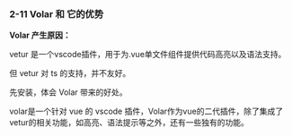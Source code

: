 ### 2-11 Volar 和 它的优势

**Volar 产生原因：**

vetur 是一个vscode插件，用于为.vue单文件组件提供代码高亮以及语法支持。

但  vetur  对 ts 的支持，并不友好。

先安装，体会 Volar 带来的好处。

volar是一个针对 vue 的 vscode 插件，Volar作为vue的二代插件，除了集成了vetur的相关功能，如高亮、语法提示等之外，还有一些独有的功能。

